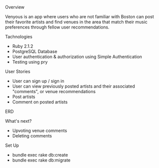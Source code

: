Overview

Venyous is an app where users who are not familiar with Boston can post their favorite artists and find venues in the area that match their music preferences through fellow user recommendations.

Tachnologies

- Ruby 2.1.2
- PostgreSQL Database
- User authentication & authorization using Simple Authentication
- Testing using pry

User Stories

- User can sign up / sign in
- User can view previously posted artists and their associated "comments", or venue recommendations
- Post artists
- Comment on posted artists

ERD

What's next?

- Upvoting venue comments
- Deleting comments

Set Up

- bundle exec rake db:create
- bundle exec rake db:migrate

